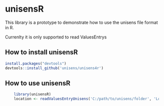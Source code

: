 # unisensR

This library is a prototype to demonstrate how to use the unisens file format in R.

Currenlty it is only supported to read ValuesEntrys

## How to install unisensR
```r
install.packages("devtools")
devtools::install_github('unisens/unisens4r')
```
## How to use unisensR
```r
    library(unisensR)
    location <- readValuesEntryUnisens('C:/path/to/unisens/folder', 'Location.csv')
```